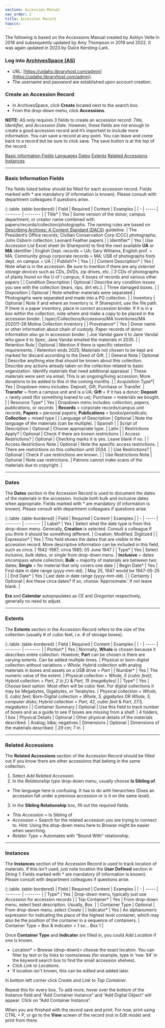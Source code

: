 ```yaml
---
section: Accession Manual
nav_order: 2
title: Accession Record
topics: 
---
```


The following is based on the Accessions Manual created by Ashlyn Velte in 2018 and subsequently updated by Amy Thompson in 2019 and 2022. It was again updated in 2023 by Dulce Kersting-Lark.

### Log into [ArchivesSpace (AS)](https://uidaho.libraryhost.com/admin)
- URL: [https://uidaho.libraryhost.com/admin](https://uidaho.libraryhost.com/admin).
- The username and password are established upon account creation.

### Create an Accession Record
- In ArchivesSpace, click **Create** located next to the search box.
- From the drop-down menu, click **Accessions**.

**NOTE:** AS only requires 3 fields to create an accession record: *Title, Identifier,* and *Accession Date*. However, these fields are not enough to create a good accession record and it’s important to include more information. You can save a record at any point. You can leave and come back to a record but be sure to click save. The save button is at the top of the record.

<div class="text-center mb-2">
    <a href="#{{ 'Basic Information Fields ' | slugify }}" class="btn btn-secondary my-2 mx-1">Basic Information Fields</a>
    <a href="#{{ 'Languages' | slugify }}" class="btn btn-secondary my-2 mx-1">Languages</a>
    <a href="#{{ 'Dates' | slugify }}" class="btn btn-secondary my-2 mx-1">Dates</a>
    <a href="#{{ 'Extents' | slugify }}" class="btn btn-secondary my-2 mx-1">Extents</a>
    <a href="#{{ 'Related Accessions' | slugify }}" class="btn btn-secondary my-2 mx-1">Related Accessions</a>
    <a href="#{{ 'Instances' | slugify }}" class="btn btn-secondary my-2 mx-1">Instances</a>
</div>

---
### Basic Information Fields

The fields listed below should be filled for each accession record. Fields marked with * are mandatory (if information is known). Please consult with department colleagues if questions arise.

{:.table .table-bordered}
| Field | Required | Content | Examples |
| - | ----- | -------- | -------- |
| Title* | Yes | Some version of the donor, campus department, or creator name combined with papers/records/collection/photographs. The naming rules are based on [Describing Archives: A Content Standard (DACS)](https://www2.archivists.org/groups/technical-subcommittee-on-describing-archives-a-content-standard-dacs/describing-archives-a-content-standard-dacs-second-) guideline. | The President’s Office records; Civilian Conservation Corp (CCC) photographs; John Osborn collection; Leonard Feather papers |
| Identifier* | Yes | Use Accession List Excel sheet (in Sharepoint) to find the next available **UA** or **MA** identifier | English Dept. records = UA; Gary Williams, English prof. = MA; Community group corporate records = MA; USB of photographs from dept. on campus = UA |
| Publish?* | Yes |  |
| Content Description* | Yes | Note what is in the accession. Be sure to mention if there are any *external storage devices* such as CDs, DVDs, zip drives, etc. | 3 CDs of photographs of plants found on the U of I campus; 4 boxes of records and various other papers |
| Condition Description | Optional | Describe any condition issues you see with the collection (tears, rips, dirt etc.). | Three damaged boxes. |
| Disposition | Optional | Note whether materials were separated | Photographs were separated and made into a PG collection. |
| Inventory | Optional | Note if and where an inventory is. If Sharepoint, use the file path. If there is a paper inventory, place in correct accession binder. If it is in a box within the collection, note where and make a copy to be placed in the accession binder. | /spec/Collections/Accessions/MA Inventories/MA 202011-26 Molina Collection Inventory |
| Provenance* | Yes | Donor name or other information about chain of custody. Paper records of donor information also go in accession binder. | Joe Vandal gave it to Jane Vandal who gave it to Spec; Jane Vandal emailed the materials in 2035. |
| Retention Rule | Optional | Mention if there is specific retention requirements. | Retention ends 2025; Materials not chosen to be kept are marked for discard according to the Deed of Gift. |
| General Note | Optional | Describe anything else that should be known about this collection. Describe any actions already taken on the collection related to basic organization. Identify materials that need additional appraisal. | These materials were sent via email; This is an ongoing/living accession; More donations to be added to this in the coming months. |
| Acquisition Type*| Yes | Dropdown menu includes: Deposit, Gift, Purchase or Transfer. | **Transfer** = from a campus unit and is a UA; **Gift** = if it has a donor; **Deposit** = rarely used (for something loaned to us); Purchase = materials we bought. |
| Resource Type* | Yes | Dropdown menu includes: *collection, papers, publications,* or *records.* | **Records** = corporate records/campus unit records; **Papers** = personal papers; **Publications** = books/periodicals; **Collection** = mixed type |
| Language of Description | Optional | Note the language of the materials (can be multiple). | Spanish |
| Script of Description  | Optional | Choose appropriate type. | Latin |
| Restrictions Apply? | Optional | Check if there are known restrictions |
| Access Restrictions? | Optional | Checking marks it is yes. Leave blank if no. |
| Access Restrictions Note | Optional | Note the specific access restrictions. | There are restrictions on this collection until 2034. |
| Use Restrictions? | Optional | Check if use restrictions are known. |
| Use Restrictions Note  | Optional | Note use restrictions. | Patrons cannot make scans of the materials due to copyright. |

---
### Dates

The **Dates** section in the Accession Record is used to document the dates of the materials in the accession. Include both bulk and inclusive dates when appropriate. Fields marked with * are mandatory (if information is known). Please consult with department colleagues if questions arise.

{:.table .table-bordered}
| Field | Required | Content | Examples |
| - | ----- | -------- | -------- |
| Label* | Yes | Select what the date type is from this drop-down menu. Generally, **Creation** is selected. Consult a colleague if you think it should be something different. | Creation; Modified; Digitized |
| Expression* | Yes | This field shows the dates that are visible in the accession record. More descriptive information can be included in this field, such as *circa.* | 1942-1987; circa 1985; 05 June 1947 |
| Type* | Yes | Select *inclusive, bulk dates,* or *single* from drop-down menu. | **Inclusive** = dates encompass whole collection; **Bulk** = majority of materials are between two dates; **Single** = for material that only covers one date |
| Begin Date* | Yes | First date in date range (yyyy-mm-dd). | May 25, 1947 would be 1947-05-25 |
| End Date* | Yes | Last date in date range (yyyy-mm-dd). |
| Certainty | Optional | Are these circa dates? If so, choose ‘Approximate.’ If not leave blank. |

**Era** and **Calendar** autopopulates as *CE* and *Gregorian* respectively, generally no need to adjust. 

---
### Extents

The **Extents** section in the Accession Record refers to the size of the collection (usually # of cubic feet, i.e. # of storage boxes).

{:.table .table-bordered}
| Field | Required | Content | Examples |
| - | ----- | -------- | -------- |
| Portion* | Yes | Normally, **Whole** is chosen because it describes entire collection. However, **Part** can be chosen is there are varying extents. Can be added multiple times. | Physical or born-digital collection without variations = *Whole*; Hybrid collection with analog materials in boxes and assets on a USB drive = *Part* |
| Number* | Yes | The numeric value of the extent. | Physical collection = *Whole, 5 (cubic feet)*; Hybrid collection = *Part, 2 (c.f.)* & *Part, 15 (megabytes)* |
| Type* | Yes | Choose best option. Most often will be cubic feet. For digital collections it may be Megabytes, Gigabytes, or Terabytes. | Physical collection = *Whole, 5, cubic feet*; Born-Digital collection = *Whole, 5, gigabytes* OR *Whole, 5, computer disks*; Hybrid collection = *Part, 42, cubic feet* & *Part, 27.5, megabytes* | 
| Container Summary | Optional | Use this field to track number of boxes and as a guide to see if boxes are missing from a shelf. | 4 folders, 1 box
| Physical Details | Optional | Other physical details of the materials described. | Analog; b&w; negatives
| Dimensions | Optional | Dimensions of the materials described. | 29 cm; 7 in. |

---
### Related Accessions

The **Related Accessions** section of the Accession Record should be filled out if you know there are other accessions that belong in the same collection.  

1. Select *Add Related Accession*. 
2. In the *Relationship type* drop-down menu, usually choose **Is Sibling of**.
- The language here is confusing. It has to do with hierarchies (Does an accession fall under a previous accession or is it on the same level).  
3. In the **Sibling Relationship** box, fill out the required fields.
- *This Accession* = Is Sibling of
- *Accession* = Search for the related accession you are trying to connect to. Hint: Using the drop-down menu here to *Browse* might be easier when searching.
- *Relator Type* = Automates with "Bound With" relationship.

---
### Instances

The **Instances** section of the Accession Record is used to track location of materials. If this *isn't* used, just note location the **User Defined** section in *String 1*. Fields marked with * are mandatory (if information is known). Please consult with department colleagues if questions arise.

{:.table .table-bordered}
| Field | Required | Content | Examples |
| - | ----- | -------- | -------- |
| Type* | Yes | Drop-down menu, typically just use *Accession* for accession records |
| Top Container* | Yes | From drop-down menu, select best description. Usually, *Box*. |
| Container Type | Optional | From drop-down menu, select *Create* |
| Indicator* | Yes | An alphanumeric expression for indicating the place of the highest level container, which may also be the position of the container in a sequence of containers. | Container Type = Box & Indicator = 1 so... Box 1 |

Once **Container Type** and **Indicator** are filled in, you could *Add Location* if one is known. 
- Location* > Browse (drop-down)> choose the exact location. You can filter by text or by links to rooms/areas (for example, type in ‘row: 94’ in the keyword search box to find the small accession shelves).
- Click *Link to Locations*.
- If location isn't known, this can be edited and added later. 

In bottom left corner click *Create and Link to Top Container*.

Repeat this for every box. To add more, hover over the bottom of the Instance field and “Add Container Instance” and “Add Digital Object” will appear. Click on “Add Container Instance”. 

When you are finished with the record save and print. For now, print using CTRL + P, or go to the **View** screen of the record (not in Edit mode) and print from there. 